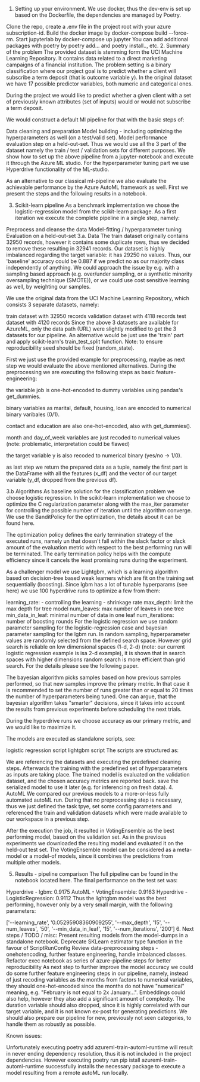 1. Setting up your environment.
We use docker, thus the dev-env is set up based on the Dockerfile, the dependencies are managed by Poetry.

Clone the repo, create a .env file in the project root with your azure subscription-id.
Build the docker image by docker-compose build --force-rm.
Start jupyterlab by docker-compose up jupyter
You can add additional packages with poetry by poetry add... and poetry install.., etc.
2. Summary of the problem
The provided dataset is stemming form the UCI Machine Learning Repository. It contains data related to a direct marketing campaigns of a financial institution. The problem setting is a binary classification where our project goal is to predict whether a client will subscribe a term deposit (that is outcome variable y). In the original dataset we have 17 possible predictor variables, both numeric and categorical ones.

During the project we would like to predict whether a given client with a set of previously known attributes (set of inputs) would or would not subscribe a term deposit.

We would construct a default Ml pipeline for that with the basic steps of:

Data cleaning and preparation
Model building - including optimizing the hyperparameters as well (on a test/valid set).
Model performance evaluation step on a held-out-set.
Thus we would use all the 3 part of the dataset namely the train / test / validation sets for different purposes. We show how to set up the above pipeline from a jupyter-notebook and execute it through the Azure ML studio. For the hyperparameter tuning part we use Hyperdrive functionality of the ML-studio.

As an alternative to our classical ml-pipeline we also evaluate the achievable performance by the Azure AutoML framework as well. First we present the steps and the following results in a notebook.

3. Scikit-learn pipeline
As a benchmark implementation we chose the logistic-regression model from the scikit-learn package. As a first iteration we execute the complete pipeline in a single step, namely:

Preprocess and cleanse the data
Model-fitting / hyperparameter tuning
Evaluation on a held-out-set
3.a. Data
The train dataset originally contains 32950 records, however it contains some duplicate rows, thus we decided to remove these resulting in 32941 records. Our dataset is highly imbalanced regarding the target variable: it has 29250 no values. Thus, our 'baseline' accuracy could be 0.887 if we predict no as our majority class independently of anything. We could approach the issue by e.g. with a sampling based approach (e.g. over/under sampling, or a synthetic minority oversampling technique (SMOTE)), or we could use cost sensitive learning as well, by weighting our samples.

We use the original data from the UCI Machine Learning Repository, which consists 3 separate datasets, namely:

train dataset with 32950 records
validation dataset with 4118 records
test dataset with 4120 records
Since the above 3 datasets are available for AzureML, only the data path (URL) were slightly modified to get the 3 datasets for our pipeline. An alternative would be just use the 'train' part and apply scikit-learn's train_test_split function. Note: to ensure reproducibility seed should be fixed (random_state).

First we just use the provided example for preprocessing, maybe as next step we would evaluate the above mentioned alternatives. During the preprocessing we are executing the following steps as basic feature-engineering:

the variable job is one-hot-encoded to dummy variables using pandas's get_dummies.

binary variables as marital, default, housing, loan are encoded to numerical binary varibales (0/1).

contact and education are also one-hot-encoded, also with get_dummies().

month and day_of_week variables are just recoded to numerical values (note: problematic, interpretation could be flawed)

the target variable y is also recoded to numerical binary (yes/no -> 1/0).

as last step we return the prepared data as a tuple, namely the first part is the DataFrame with all the features (x_df) and the vector of our target variable (y_df, dropped from the previous df).

3.b Algorithms
As baseline solution for the classification problem we choose logistic regression. In the scikit-learn implementation we choose to optimize the C regularization parameter along with the max_iter parameter for controlling the possible number of iteration until the algorithm converge. We use the BanditPolicy for the optimization, the details about it can be found here.

The optimization policy defines the early termination strategy of the executed runs, namely un that doesn't fall within the slack factor or slack amount of the evaluation metric with respect to the best performing run will be terminated. The early termination policy helps with the compute efficiency since it cancels the least promising runs during the experiment.

As a challenger model we use Lightgbm, which is a learning algorithm based on decision-tree based weak learners which are fit on the training set sequentially (boosting). Since lgbm has a lot of tunable hyperparams (see here) we use 100 hyperdrive runs to optimize a few from them:

learning_rate: - controlling the learning - shrinkage rate
max_depth: limit the max depth for tree model
num_leaves: max number of leaves in one tree
min_data_in_leaf: minimal number of data in one leaf
num_iterations: number of boosting rounds
For the logistic regression we use random parameter sampling for the logistic-regression case and bayesian parameter sampling for the lgbm run. In random sampling, hyperparameter values are randomly selected from the defined search space. However grid search is reliable on low dimensional spaces (1-d, 2-d) (note: our current logistic regression example is isa 2-d example), it is shown that in search spaces with higher dimensions random search is more efficient than grid search. For the details please see the following paper.

The bayesian algorithm picks samples based on how previous samples performed, so that new samples improve the primary metric. In that case it is recommended to set the number of runs greater than or equal to 20 times the number of hyperparameters being tuned. One can argue, that the bayesian algorithm takes "smarter" decisions, since it takes into account the results from previous experiments before scheduling the next trials.

During the hyperdrive runs we choose accuracy as our primary metric, and we would like to maximize it.

The models are executed as standalone scripts, see:

logistic regression script
lightgbm script
The scripts are structured as:

We are referencing the datasets and executing the predefined cleaning steps.
Afterwards the training with the predefined set of hyperparameters as inputs are taking place.
The trained model is evaluated on the validation dataset, and the chosen accuracy metrics are reported back.
save the serialized model to use it later (e.g. for inferencing on fresh data).
4. AutoML
We compared our previous models to a more-or-less fully automated autoML run. During that no preprocessing step is necessary, thus we just defined the task tpye, set some config parameters and referenced the train and validation datasets which were made available to our workspace in a previous step.

After the execution the job, it resulted in VotingEnsemble as the best performing model, based on the validation set. As in the previous experiments we downloaded the resulting model and evaluated it on the held-out test set. The VotingEnsemble model can be considered as a meta-model or a model-of models, since it combines the predictions from multiple other models.

5. Results - pipeline comparison
The full pipeline can be found in the notebook located here. The final performance on the test set was:

Hyperdrive - lgbm: 0.9175
AutoML - VotingEnsemble: 0.9163
Hyperdrive - LogisticRegression: 0.9112
Thus the lightgbm model was the best performing, however only by a very small margin, with the following parameters:

['--learning_rate', '0.05295908360909255', 
'--max_depth', '15', 
'--num_leaves', '50', 
'--min_data_in_leaf', '15', 
'--num_iterations', '200']
6. Next steps / TODO / misc:
Present resulting models from the model-dumps in a standalone notebook.
Deprecate SKLearn estimator type function in the favour of ScriptRunConfig
Review data-preprocessing steps - onehotencoding, further feature engineering, handle imbalanced classes.
Refactor exec notebook as series of azure-pipeline steps for better reproducibility
As next step to further improve the model accuracy we could do some further feature engineering steps in our pipeline, namely, instead of just recoding variables as the months from factors to numerical variables, they should one-hot-encoded since the months do not have "numerical" meaning, e.g. "February is not equal to 2x January...". Embeddings could also help, however they also add a significant amount of complexity. The duration variable should also dropped, since it is highly correlated with our target variable, and it is not known ex-post for generating predictions. We should also prepare our pipeline for new, previously not seen categories, to handle them as robustly as possible.

Known issues:

Unfortunately executing poetry add azureml-train-automl-runtime will result in never ending dependency resolution, thus it is not included in the project dependencies. However executing poetry run pip istall azureml-train-automl-runtime successfully installs the necessary package to execute a model resulting from a remote autoML run locally.
